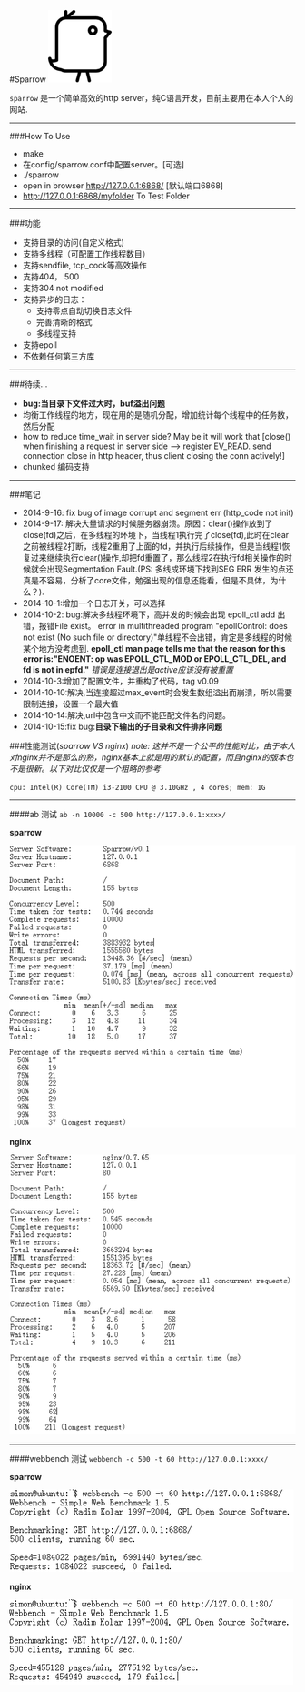 #Sparrow
![sparrow](www/.res/logo.png)


`sparrow` 是一个简单高效的http server，纯C语言开发，目前主要用在本人个人的网站.

----------------
###How To Use
   * make
   * 在config/sparrow.conf中配置server。[可选]
   * ./sparrow
   * open in browser http://127.0.0.1:6868/ [默认端口6868]
   * http://127.0.0.1:6868/myfolder To Test Folder
   
----------------
###功能
   * 支持目录的访问(自定义格式)
   * 支持多线程（可配置工作线程数目）
   * 支持sendfile, tcp_cock等高效操作
   * 支持404， 500
   * 支持304 not modified
   * 支持异步的日志：
       * 支持零点自动切换日志文件
       * 完善清晰的格式
       * 多线程支持
   * 支持epoll
   * 不依赖任何第三方库

-----------------
###待续...
   * __bug:当目录下文件过大时，buf溢出问题__
   *  均衡工作线程的地方，现在用的是随机分配，增加统计每个线程中的任务数，然后分配
   * how to reduce time\_wait in server side? May be it will work that [close() when finishing a request in server side -->   register EV\_READ. send connection close in http header, thus client closing the conn actively!]
   * chunked 编码支持

----------------
###笔记
   * 2014-9-16: fix bug of image corrupt and segment err (http_code not init)
   * 2014-9-17: 解决大量请求的时候服务器崩溃。原因：clear()操作放到了close(fd)之后，在多线程的环境下，当线程1执行完了close(fd),此时在clear之前被线程2打断，线程2重用了上面的fd，并执行后续操作，但是当线程1恢复过来继续执行clear()操作,却把fd重置了，那么线程2在执行fd相关操作的时候就会出现Segmentation Fault.(PS: 多线成环境下找到SEG ERR 发生的点还真是不容易，分析了core文件，勉强出现的信息还能看，但是不具体，为什么？).
   * 2014-10-1:增加一个日志开关，可以选择
   * 2014-10-2: bug:解决多线程环境下，高并发的时候会出现 epoll_ctl add 出错，报错File  exist。
   error in multithreaded program "epollControl: does not exist (No such file or directory)"单线程不会出错，肯定是多线程的时候某个地方没考虑到. __epoll_ctl man page tells me that the reason for this error is:"ENOENT: op was EPOLL_CTL_MOD or EPOLL_CTL_DEL, and fd is not in epfd."__
   _错误是连接退出是active应该没有被重置_
   * 2014-10-3:增加了配置文件，并重构了代码，tag v0.09
   * 2014-10-10:解决,当连接超过max_event时会发生数组溢出而崩溃，所以需要限制连接，设置一个最大值
   * 2014-10-14:解决,url中包含中文而不能匹配文件名的问题。
   * 2014-10-15:fix bug:__目录下输出的子目录和文件排序问题__
   
###性能测试(_sparrow VS nginx_)
_note: 这并不是一个公平的性能对比，由于本人对nginx并不是那么的熟，nginx基本上就是用的默认的配置，而且nginx的版本也不是很新。以下对比仅仅是一个粗略的参考_

`cpu: Intel(R) Core(TM) i3-2100 CPU @ 3.10GHz , 4 cores; mem: 1G`

-----------------
####ab 测试
`ab -n 10000 -c 500 http://127.0.0.1:xxxx/`

__sparrow__

![sparrow_ab](performance_test/sparrow_ab.png)

__nginx__

![nginx_ab](performance_test/nginx_ab.png)

------------------
####webbench 测试
`webbench -c 500 -t 60 http://127.0.0.1:xxxx/`

__sparrow__

![sparrow_webb](performance_test/sparrow_webbench.png)

__nginx__

![nginx_webb](performance_test/nginx_webbench.png)

